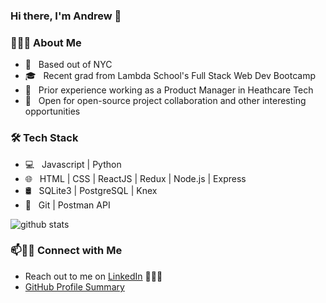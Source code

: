 ### Hi there, I'm Andrew 👋

<h3> 👨🏻‍💻 About Me </h3>

- 🍕 &nbsp; Based out of NYC
- 🎓 &nbsp; Recent grad from Lambda School's Full Stack Web Dev Bootcamp
- 🏥 &nbsp; Prior experience working as a Product Manager in Heathcare Tech
- 🤝 &nbsp; Open for open-source project collaboration and other interesting opportunities

<h3>🛠 Tech Stack</h3>

- 💻 &nbsp; Javascript | Python
- 🌐 &nbsp; HTML | CSS | ReactJS | Redux | Node.js | Express
- 🛢 &nbsp; SQLite3 | PostgreSQL | Knex
- 🔧 &nbsp; Git | Postman API 


![github stats](https://github-readme-stats.vercel.app/api?username=Andrewschaer&show_icons=true)

### 📫🤝🏻 Connect with Me

 - Reach out to me on [LinkedIn](https://www.linkedin.com/in/andrewschaer/) 👨🏻‍💻
 - [GitHub Profile Summary](https://profile-summary-for-github.com/user/Andrewschaer)

